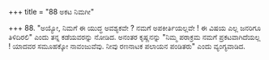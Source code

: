 +++
title = "88 ಅಕಟ ನಿಮಗೀ"

+++
88. "ಅಯ್ಯೋ, ನಿಮಗೆ ಈ ಯುದ್ಧ ಅವಶ್ಯಕವೇ ? ನಮಗೆ ಅಪಕೀರ್ತಿಯಲ್ಲವೇ ! ಈ ವಿಷಯ ಎಲ್ಲ ಜನರಿಗೂ ತಿಳಿದಿರಲಿ" ಎಂದು ತನ್ನ ಕಡೆಯವರನ್ನು ನೋಡಿದ. ಅನಂತರ ಕೃಷ್ಣನನ್ನು "ನಿಮ್ಮ ಪರಾಕ್ರಮ ನಮಗೆ ಪ್ರಕಟವಾಗಿದೆಯಲ್ಲ ! ಯಾದವರ ಸಮೂಹಕ್ಕೋ ನಾವಂಜುವೆವು. ನೀವು ರಣನಾಟಕ ಪಲಾಯನ ಪಂಡಿತರು" ಎಂದು ವ್ಯಂಗ್ಯವಾಡಿದ.